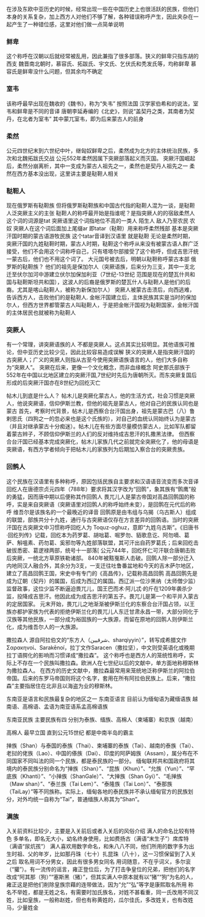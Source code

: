 在涉及东欧中亚历史的时候，经常出现一些在中国历史上也很活跃的民族，但他们本身的关系复杂，加上西方人对他们不够了解，各种错误称呼产生，因此夹杂在一起产生了一种错位感，这里对他们做一点简单说明

### 鲜卑
这个称呼在汉朝以后就经常被乱用，因此兼指了很多部落。狭义的鲜卑只指东胡的西支
魏晋南北朝时，慕容氏、拓跋氏、宇文氏、乞伏氏和秃发氏等，均称鲜卑
慕容氏是鲜卑没什么问题，但其余均不确定

### 室韦
该称呼最早出现在魏收的《魏书》，称为“失韦”
按照法国 汉学家伯希和的说法，室韦和鲜卑是不同的音译
唐朝李延寿编的《北史》，则说“盖契丹之类，其南者为契丹，在北者为室韦”
其中蒙兀室韦，即为后来蒙古人的前身

### 柔然
公元四世纪末到六世纪中叶，继匈奴鲜卑之后，柔然成为北方的主体统治民族，多次和北魏拓跋氏交战
公元552年柔然因属下突厥部落起义而灭国。
突厥汗国崛起后，柔然分崩离析，其中一支成为蒙古人祖先之一，柔然也是契丹人祖先之一
柔然在西方基本没出现，这里讲主要是鞑靼人相关

### 鞑靼人
现在俄罗斯有鞑靼族 但将俄罗斯鞑靼族和中国古代指的鞑靼人混为一谈，是鞑靼人泛突厥主义的主张
鞑靼人的称呼最开始是指谁呢？是指突厥人的的宿敌柔然人 这个词的词源是tat 突厥语里这个词指地位不高的一类人 陌生人 敌人乃至农民 农奴 突厥人在这个词后面加上尾缀ar 即tatar（鞑靼）用来称呼柔然残部 基本是突厥汗国时期的蒙古语游牧民族
这个tatar音译到汉语里 就是鞑靼
无论是柔然时期，突厥汗国的九姓鞑靼时期，蒙古人时期，鞑靼这个称呼从来没有被蒙古语人群广泛接受，他们不会用这个词称呼自己，只有塔塔尔部接受了这个称呼，但成吉思汗统一蒙古后，他们也不用这个词了。
大元国号被去后，明朝以鞑靼称呼蒙古本部
俄罗斯的鞑靼族？
他们的祖先是保加尔人（突厥语族，后来分为三支，其中一支北迁至伏尔加河中游建立伏尔加保加利亚（7世纪-13世纪 范围是现在的楚瓦什共和国与鞑靼斯坦共和国），这波人的后裔是俄罗斯的楚瓦什人与鞑靼人是他们的后裔。尤其是喀山鞑靼人，被称为新保加尔人）
突厥人被蒙古击溃后，向西逃难，告诉西方人，击败他们的是鞑靼人.
金帐汗国建立后，主体民族其实是当时的保加尔人，但西方世界都管蒙古人叫鞑靼人，于是把金帐汗国视为鞑靼国家，金帐汗国的主体居民也就被称为鞑靼人

### 突厥人
有一个常理，讲突厥语族的人 不都是突厥人。这点其实比较明显。其他语族可推论，但中亚历史比较少见，因此比较容易造成误解
狭义的突厥人是指突厥汗国的古突厥人；广义的突厥人则指从古至今使用突厥语族语言的人，他们大多自称为“突厥人”。
突厥在后来，更像一个文化概念，而非血缘概念
阿史那氏部族于552年在中国以北地区建立的突厥汗国,7世纪时先后为唐朝所灭。而东突厥复国后形成的后突厥汗国亦在8世纪为回纥灭亡

帖木儿到底是什么人？
帖木儿是突厥化蒙古人，他的生活方式，社会习惯是突厥人，他说突厥语，信仰伊斯兰教，但他的祖先是蒙古人，他对自己的民族认同也是蒙古
首先，考察时代背景，帖木儿是西察合台汗国出身，祖先是蒙古巴（八）鲁剌思氏（四狗之一的忽必来也是这个氏族的），对自己的血统认同始终认为是蒙古（并且对继承蒙古十分痴迷）。帖木儿在有些方面尽量模仿蒙古人，比如军队都留着蒙古辫子，不顾信仰伊斯兰的人们的反对维持成吉思汗的扎撒黑法律。
但西察合台汗国已经基本完成突厥化，帖木儿家族几代之前就完全突厥化了，他的母语是突厥语，有西方学者倾向于把帖木儿的家族列为后期加入察合台的突厥贵族。

### 回鹘人
这个民族在汉语里有多种称呼，原因包括民族自主要求和汉语语音流变而多次音译
回纥人在唐德宗贞元四年（788年）要求将其汉字改为“回鹘”，象其族有“鹘鹰”般的勇猛，因而唐中期以后便称其作回鹘人
畏兀儿人是蒙古帝国对高昌回鹘国的称呼，实是来自突厥语（突厥语里对回鹘人的称呼始终未变），是回鹘在元代后的称呼
维吾尔是该族名的一个最晚近的译音
回鹘原是由韦组与乌揭（乌古斯人）组成的联盟，部族共分十九姓，通行与古突厥语仅存在方言差异的回鹘语。当时的突厥汗国在古突厥文中习惯称呼回纥人为 Toquz-oghuz，意即“九姓乌古斯”。《旧唐书·回纥列传》记载，回纥本为药罗葛、胡咄葛、啒罗勿、貊歌息讫、阿勿嘀、葛萨、斛嗢素、药勿葛、奚邪勿等九姓部落联盟，其可汗出自药罗葛氏；后来回纥击破拔悉密、葛逻禄两部，统号十一部落[
公元744年，回纥怀仁可汗联合唐朝击败后突厥，一统北方草原铁勒诸部。 840年被黠戛斯人击破。回鹘人除一部分迁入内地同汉人融合外，其余分为3支，一支迁往吐鲁番盆地和今天的吉木萨尔地区，建立了高昌回鹘王国，宋史中有专门的《高昌传》，记载称高昌回鹘
高昌回鹘先是成为辽朝（契丹）的属国，后成为西辽的属国。西辽派一位沙黑纳（太师僧少监）监督政事，这位少监不断逼迫畏兀儿，国王巴而术·阿儿忒·的斤在1209年袭杀少监，投降成吉思汗。他因此成为成吉思汗的第五子。畏兀儿是第一个和平并入蒙古的定居国家。
元末开始，畏兀儿之地渐渐被伊斯兰化的东察合台汗国占领，以王族亦都护家族为代表的拒绝伊斯兰化的畏兀儿人东迁甘肃永昌一带，大部分同化于汉族等其他民族，一部分成为裕固族的一大族源，而留在原地的回鹘人则伊斯兰化，成为维吾尔人的一大族源。


撒拉森人
源自阿拉伯文的“东方人（شرقيين‎、sharqiyyin）”，转写成希腊文作Σαρακηνοί、Sarakēnoí，拉丁文作Saracen（撒拉坚），中文则受英语化或晚期拉丁语腭化的影响而习惯译成“撒拉森”。
这个称呼也是西方人的笼统性称呼，实际上不存在一个民族叫撒拉森。欧洲人在七世纪以后的文献中，单方面地称穆斯林为撒拉森人。
在西方的历史文献中，撒拉森最常用来笼统地泛称伊斯兰的阿拉伯帝国。后来的东罗马帝国则将这个名字，套用在所有阿拉伯民族上。后来，“撒拉森”主要指居住在北非且以海盗为业的穆斯林。


东南亚是语言和民族最复杂的地区之一
东南亚语言
目前认为缅甸语为藏缅语族 越南语、高棉语、孟语为南亚语系孟高棉语族

东南亚民族
主要民族有四 分别为泰族、缅族、高棉人（柬埔寨）和京族（越南）

高棉人 最早立国 直到公元15世纪 都是中南半岛的霸主

掸族（Shan）与泰国的泰族（Thai）、柬埔寨的泰族（Tai）、越南的泰族（Tai）、老挝的佬族（Lao）、中国的傣族（Dai）、印度的阿萨姆族（Assam），属分布在不同国家不同叫法的同一个民族，都是泰民族的一部分。
缅甸联邦共和国政府将其境内的泰民族分别命名为“掸族（Shan）”、“昆族（Khun）”、“允族（Yun）”、“罕底族（Khanti）”、“小掸族（ShanGale）”、“大掸族（Shan Gyi）”、“毛掸族（Maw shan）”、“泰兰族（Tai Lem）”、“泰隆族（Tai Lon）”、“泰那族（TaiLay）”等不同族称。实际上，缅甸各地的泰民族并不承认缅甸官方的民族划分，对外均统一自称为“Tai”，普通缅族人称其为“Shan”。


### 满族
入关前资料比较少，主要是入关前后或者入关后的风俗介绍
满人的命名比较有特色
多单名，即名无大小，幼名终身使用，比如费扬古（满语“末生子”）席库特（满语“尿炕孩”）
满人喜欢用数字命名，和朱八八不同，他们所用的数字多为出生时祖、父的年岁，比如那丹珠（七十）扎昆珠（八十），这一习惯保留到了入关之后
取名用词不分男女，因此有很多男女同名
用词随意，不在乎词义，多尔衮（“獾”）。有一流传的谣言，雍正登位后，为了打击争皇位的兄弟，把他们的名字改成“阿其那（狗）”“塞斯黑（猪）”，但其实满人中原本就有以“猪”“狗”为名的人，雍正这是把他们削除皇族宗藉的连带做法，因为“允”“弘”等字是康熙取名所用
称名不举姓，都是无姓之名，有需要时加氏族名，对姓不甚看重，同一氏改用不同汉姓，比如皇族，一般称赵姓，但也有称黄姓的，瓜尔佳氏，多改姓关，也有改姓马，少量姓金
